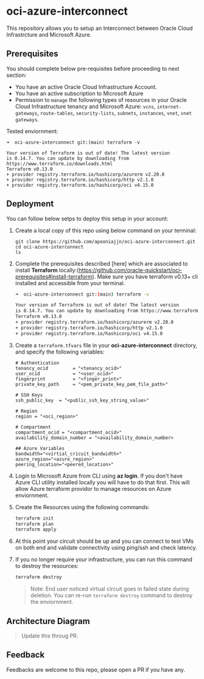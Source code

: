 # oci-azure-interconnect

This repository allows you to setup an Interconnect between Oracle Cloud Infrastrcture and Microsoft Azure.

## Prerequisites

You should complete below pre-requisites before proceeding to next section:
- You have an active Oracle Cloud Infrastructure Account.
- You have an active subscription to Microsoft Azure
- Permission to `manage` the following types of resources in your Oracle Cloud Infrastructure tenancy and Microsoft Azure: `vcns`, `internet-gateways`, `route-tables`, `security-lists`, `subnets`, `instances`, `vnet`, `vnet gateways`.

Tested enviornment: 
```
➜  oci-azure-interconnect git:(main) terraform -v 

Your version of Terraform is out of date! The latest version
is 0.14.7. You can update by downloading from https://www.terraform.io/downloads.html
Terraform v0.13.0
+ provider registry.terraform.io/hashicorp/azurerm v2.20.0
+ provider registry.terraform.io/hashicorp/http v2.1.0
+ provider registry.terraform.io/hashicorp/oci v4.15.0
```

## Deployment 

You can follow below setps to deploy this setup in your account: 

1. Create a local copy of this repo using below command on your terminal: 

    ```
    git clone https://github.com/apooniajjn/oci-azure-interconnect.git
    cd oci-azure-interconnect
    ls
    ```

2. Complete the prerequisites described [here] which are associated to install **Terraform** locally:(https://github.com/oracle-quickstart/oci-prerequisites#install-terraform).
    Make sure you have terraform v0.13+ cli installed and accessible from your terminal.

    ```bash
    ➜  oci-azure-interconnect git:(main) terraform -v 

    Your version of Terraform is out of date! The latest version
    is 0.14.7. You can update by downloading from https://www.terraform.io/downloads.html
    Terraform v0.13.0
    + provider registry.terraform.io/hashicorp/azurerm v2.20.0
    + provider registry.terraform.io/hashicorp/http v2.1.0
    + provider registry.terraform.io/hashicorp/oci v4.15.0
    ```

3. Create a `terraform.tfvars` file in your **oci-azure-interconnect** directory, and specify the following variables:

    ```
    # Authentication
    tenancy_ocid         = "<tenancy_ocid>"
    user_ocid            = "<user_ocid>"
    fingerprint          = "<finger_print>"
    private_key_path     = "<pem_private_key_pem_file_path>"

    # SSH Keys
    ssh_public_key  = "<public_ssh_key_string_value>"

    # Region
    region = "<oci_region>"

    # Compartment
    compartment_ocid = "<compartment_ocid>"
    availability_domain_number = "<availability_domain_number>

    ## Azure Variables 
    bandwidth="<virtial_cricuit_bandwidth>"
    azure_region="<azure_region>"
    peering_location="<peered_location>"
    ````

4. Login to Microsoft Azure from CLI using **az login**. If you don't have Azure CLI utility installed locally you will have to do that first. This will allow Azure terraform providor to manage resources on Azure enviornment.

5. Create the Resources using the following commands:

    ```bash
    terraform init
    terraform plan
    terraform apply
    ```

6. At this point your circuit should be up and you can connect to test VMs on both end and validate connectivity using ping/ssh and check latency. 

7. If you no longer require your infrastructure, you can run this command to destroy the resources:

    ```bash
    terraform destroy
    ```
    > Note: End user noticed virtual circuit goes in failed state during deletion. You can re-run `terraform destroy` command to destroy the enviornment.

## Architecture Diagram 

> Update this throug PR. 

## Feedback 

Feedbacks are welcome to this repo, please open a PR if you have any.